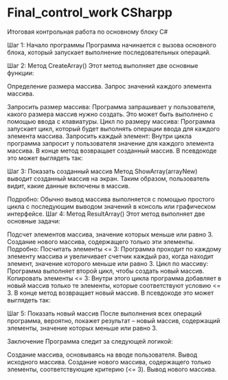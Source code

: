 # Final_control_work CSharpp

Итоговая контрольная работа по основному блоку C#

  Шаг 1: Начало программы
Программа начинается с вызова основного блока, который запускает выполнение последовательных операций.

  Шаг 2: Метод CreateArray()
Этот метод выполняет две основные функции:

Определение размера массива.
Запрос значений каждого элемента массива.

Запросить размер массива: Программа запрашивает у пользователя, какого размера массив нужно создать. Это может быть выполнено с помощью ввода с клавиатуры.
Цикл по размеру массива: Программа запускает цикл, который будет выполнять операции ввода для каждого элемента массива.
Запросить каждый элемент: Внутри цикла программа запросит у пользователя значение для каждого элемента массива.
В конце метод возвращает созданный массив. В псевдокоде это может выглядеть так:

  Шаг 3: Показать созданный массив
Метод ShowArray(arrayNew) выводит созданный массив на экран. Таким образом, пользователь видит, какие данные включены в массив.

Подробно:
Обычно вывод массива выполняется с помощью простого цикла с последующим выводом значений в консоль или графическом интерфейсе.
  Шаг 4: Метод ResultArray()
Этот метод выполняет две основные задачи:

Подсчет элементов массива, значение которых меньше или равно 3.
Создание нового массива, содержащего только эти элементы.
Подробно:
Посчитать элементы <= 3: Программа проходит по каждому элементу массива и увеличивает счетчик каждый раз, когда находит элемент, значение которого меньше или равно 3.
Цикл по массиву: Программа выполняет второй цикл, чтобы создать новый массив.
Копировать элементы <= 3: Внутри этого цикла программа добавляет в новый массив только те элементы, которые соответствуют условию <= 3.
В конце метод возвращает новый массив. В псевдокоде это может выглядеть так:

  Шаг 5: Показать новый массив
После выполнения всех операций программа, вероятно, покажет результат – новый массив, содержащий элементы, значение которых меньше или равно 3.

Заключение
Программа следит за следующей логикой:

Создание массива, основываясь на вводе пользователя.
Вывод исходного массива.
Создание нового массива, содержащего только элементы, соответствующие критерию (<= 3).
Вывод нового массива.
